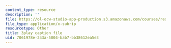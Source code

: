 ```yaml
---
content_type: resource
description: ''
file: https://ol-ocw-studio-app-production.s3.amazonaws.com/courses/res-10-001-making-science-and-engineering-pictures-a-practical-guide-to-presenting-your-work-spring-2016/7061978e243a5004bab7bb38612ea5e3_ox0-ancvQ5g.vtt
file_type: application/x-subrip
resourcetype: Other
title: 3play caption file
uid: 7061978e-243a-5004-bab7-bb38612ea5e3
---
```

